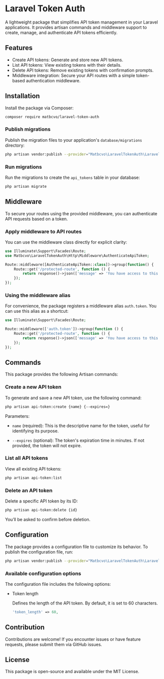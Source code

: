 # Laravel Token Auth

A lightweight package that simplifies API token management in your Laravel applications. It provides artisan commands and middleware support to create, manage, and authenticate API tokens efficiently.

## Features

- Create API tokens: Generate and store new API tokens.
- List API tokens: View existing tokens with their details.
- Delete API tokens: Remove existing tokens with confirmation prompts.
- Middleware integration: Secure your API routes with a simple token-based authentication middleware.

## Installation

Install the package via Composer:

```bash
composer require matbcvo/laravel-token-auth
```

### Publish migrations

Publish the migration files to your application's `database/migrations` directory:

```bash
php artisan vendor:publish --provider="Matbcvo\LaravelTokenAuth\LaravelTokenAuthServiceProvider" --tag=migrations
```

### Run migrations

Run the migrations to create the `api_tokens` table in your database:

```bash
php artisan migrate
```

## Middleware

To secure your routes using the provided middleware, you can authenticate API requests based on a token.

### Apply middleware to API routes

You can use the middleware class directly for explicit clarity:

```php
use Illuminate\Support\Facades\Route;
use Matbcvo\LaravelTokenAuth\Http\Middleware\AuthenticateApiToken;

Route::middleware([AuthenticateApiToken::class])->group(function() {
    Route::get('/protected-route', function () {
        return response()->json(['message' => 'You have access to this route!']);
    });
});
```

### Using the middleware alias

For convenience, the package registers a middleware alias `auth.token`. You can use this alias as a shortcut:

```php
use Illuminate\Support\Facades\Route;

Route::middleware(['auth.token'])->group(function () {
    Route::get('/protected-route', function () {
        return response()->json(['message' => 'You have access to this route!']);
    });
});
```

## Commands

This package provides the following Artisan commands:

### Create a new API token

To generate and save a new API token, use the following command:

```bash
php artisan api-token:create {name} {--expires=}
```

Parameters:

- `name` (required):
This is the descriptive name for the token, useful for identifying its purpose.

- `--expires` (optional):
The token's expiration time in minutes. If not provided, the token will not expire.

### List all API tokens

View all existing API tokens:

```bash
php artisan api-token:list
```

### Delete an API token

Delete a specific API token by its ID:

```bash
php artisan api-token:delete {id}
```

You’ll be asked to confirm before deletion.

## Configuration

The package provides a configuration file to customize its behavior. To publish the configuration file, run:

```bash
php artisan vendor:publish --provider="Matbcvo\LaravelTokenAuth\LaravelTokenAuthServiceProvider" --tag=config
```

### Available configuration options

The configuration file includes the following options:

- Token length

    Defines the length of the API token. By default, it is set to 60 characters.

    ```php
    'token_length' => 60,
    ```

## Contribution

Contributions are welcome! If you encounter issues or have feature requests, please submit them via GitHub issues.

## License

This package is open-source and available under the MIT License.